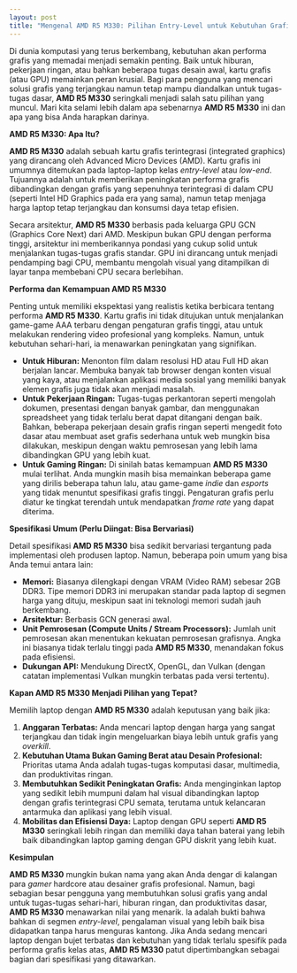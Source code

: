 ```yaml
---
layout: post
title: "Mengenal AMD R5 M330: Pilihan Entry-Level untuk Kebutuhan Grafis Dasar"
---
```


Di dunia komputasi yang terus berkembang, kebutuhan akan performa grafis yang memadai menjadi semakin penting. Baik untuk hiburan, pekerjaan ringan, atau bahkan beberapa tugas desain awal, kartu grafis (atau GPU) memainkan peran krusial. Bagi para pengguna yang mencari solusi grafis yang terjangkau namun tetap mampu diandalkan untuk tugas-tugas dasar, **AMD R5 M330** seringkali menjadi salah satu pilihan yang muncul. Mari kita selami lebih dalam apa sebenarnya **AMD R5 M330** ini dan apa yang bisa Anda harapkan darinya.

**AMD R5 M330: Apa Itu?**

**AMD R5 M330** adalah sebuah kartu grafis terintegrasi (integrated graphics) yang dirancang oleh Advanced Micro Devices (AMD). Kartu grafis ini umumnya ditemukan pada laptop-laptop kelas *entry-level* atau *low-end*. Tujuannya adalah untuk memberikan peningkatan performa grafis dibandingkan dengan grafis yang sepenuhnya terintegrasi di dalam CPU (seperti Intel HD Graphics pada era yang sama), namun tetap menjaga harga laptop tetap terjangkau dan konsumsi daya tetap efisien.

Secara arsitektur, **AMD R5 M330** berbasis pada keluarga GPU GCN (Graphics Core Next) dari AMD. Meskipun bukan GPU dengan performa tinggi, arsitektur ini memberikannya pondasi yang cukup solid untuk menjalankan tugas-tugas grafis standar. GPU ini dirancang untuk menjadi pendamping bagi CPU, membantu mengolah visual yang ditampilkan di layar tanpa membebani CPU secara berlebihan.

**Performa dan Kemampuan AMD R5 M330**

Penting untuk memiliki ekspektasi yang realistis ketika berbicara tentang performa **AMD R5 M330**. Kartu grafis ini tidak ditujukan untuk menjalankan game-game AAA terbaru dengan pengaturan grafis tinggi, atau untuk melakukan rendering video profesional yang kompleks. Namun, untuk kebutuhan sehari-hari, ia menawarkan peningkatan yang signifikan.

*   **Untuk Hiburan:** Menonton film dalam resolusi HD atau Full HD akan berjalan lancar. Membuka banyak tab browser dengan konten visual yang kaya, atau menjalankan aplikasi media sosial yang memiliki banyak elemen grafis juga tidak akan menjadi masalah.
*   **Untuk Pekerjaan Ringan:** Tugas-tugas perkantoran seperti mengolah dokumen, presentasi dengan banyak gambar, dan menggunakan spreadsheet yang tidak terlalu berat dapat ditangani dengan baik. Bahkan, beberapa pekerjaan desain grafis ringan seperti mengedit foto dasar atau membuat aset grafis sederhana untuk web mungkin bisa dilakukan, meskipun dengan waktu pemrosesan yang lebih lama dibandingkan GPU yang lebih kuat.
*   **Untuk Gaming Ringan:** Di sinilah batas kemampuan **AMD R5 M330** mulai terlihat. Anda mungkin masih bisa memainkan beberapa game yang dirilis beberapa tahun lalu, atau game-game *indie* dan *esports* yang tidak menuntut spesifikasi grafis tinggi. Pengaturan grafis perlu diatur ke tingkat terendah untuk mendapatkan *frame rate* yang dapat diterima.

**Spesifikasi Umum (Perlu Diingat: Bisa Bervariasi)**

Detail spesifikasi **AMD R5 M330** bisa sedikit bervariasi tergantung pada implementasi oleh produsen laptop. Namun, beberapa poin umum yang bisa Anda temui antara lain:

*   **Memori:** Biasanya dilengkapi dengan VRAM (Video RAM) sebesar 2GB DDR3. Tipe memori DDR3 ini merupakan standar pada laptop di segmen harga yang dituju, meskipun saat ini teknologi memori sudah jauh berkembang.
*   **Arsitektur:** Berbasis GCN generasi awal.
*   **Unit Pemrosesan (Compute Units / Stream Processors):** Jumlah unit pemrosesan akan menentukan kekuatan pemrosesan grafisnya. Angka ini biasanya tidak terlalu tinggi pada **AMD R5 M330**, menandakan fokus pada efisiensi.
*   **Dukungan API:** Mendukung DirectX, OpenGL, dan Vulkan (dengan catatan implementasi Vulkan mungkin terbatas pada versi tertentu).

**Kapan AMD R5 M330 Menjadi Pilihan yang Tepat?**

Memilih laptop dengan **AMD R5 M330** adalah keputusan yang baik jika:

1.  **Anggaran Terbatas:** Anda mencari laptop dengan harga yang sangat terjangkau dan tidak ingin mengeluarkan biaya lebih untuk grafis yang *overkill*.
2.  **Kebutuhan Utama Bukan Gaming Berat atau Desain Profesional:** Prioritas utama Anda adalah tugas-tugas komputasi dasar, multimedia, dan produktivitas ringan.
3.  **Membutuhkan Sedikit Peningkatan Grafis:** Anda menginginkan laptop yang sedikit lebih mumpuni dalam hal visual dibandingkan laptop dengan grafis terintegrasi CPU semata, terutama untuk kelancaran antarmuka dan aplikasi yang lebih visual.
4.  **Mobilitas dan Efisiensi Daya:** Laptop dengan GPU seperti **AMD R5 M330** seringkali lebih ringan dan memiliki daya tahan baterai yang lebih baik dibandingkan laptop gaming dengan GPU diskrit yang lebih kuat.

**Kesimpulan**

**AMD R5 M330** mungkin bukan nama yang akan Anda dengar di kalangan para *gamer* hardcore atau desainer grafis profesional. Namun, bagi sebagian besar pengguna yang membutuhkan solusi grafis yang andal untuk tugas-tugas sehari-hari, hiburan ringan, dan produktivitas dasar, **AMD R5 M330** menawarkan nilai yang menarik. Ia adalah bukti bahwa bahkan di segmen *entry-level*, pengalaman visual yang lebih baik bisa didapatkan tanpa harus menguras kantong. Jika Anda sedang mencari laptop dengan bujet terbatas dan kebutuhan yang tidak terlalu spesifik pada performa grafis kelas atas, **AMD R5 M330** patut dipertimbangkan sebagai bagian dari spesifikasi yang ditawarkan.
